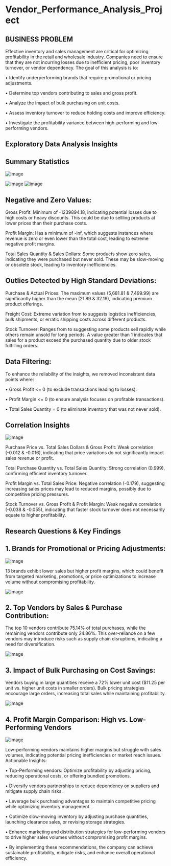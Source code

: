# Vendor_Performance_Analysis_Project
## BUSINESS PROBLEM
Effective inventory and sales management are critical for optimizing profitability in the retail and wholesale industry. Companies need to ensure that they are not incurring losses due to inefficient pricing, poor inventory turnover, or vendor dependency. 
The goal of this analysis is to:

•	Identify underperforming brands that require promotional or pricing adjustments.

•	Determine top vendors contributing to sales and gross profit.

•	Analyze the impact of bulk purchasing on unit costs.

•	Assess inventory turnover to reduce holding costs and improve efficiency.

•	Investigate the profitability variance between high-performing and low-performing vendors.

## Exploratory Data Analysis Insights
## Summary Statistics

 ![image](https://github.com/user-attachments/assets/cf36e392-fb90-4ed4-975e-17d9bfc593ae)

![image](https://github.com/user-attachments/assets/c4f443a2-b0fa-49bf-9e1f-ec5a7af853b8)
![image](https://github.com/user-attachments/assets/cf551601-c9ae-46b5-9110-e48e1603b66c)

       
 
## Negative and Zero Values:

Gross Profit: Minimum of -1239894.18, indicating potential losses due to high costs or heavy discounts. This could be due to sellling products at lower prices than their purchase costs.

Profit Margin: Has a minimum of -inf, which suggests instances where revenue is zero or even lower than the total cost, leading to extreme negative profit margins.

Total Sales Quantity & Sales Dollars: Some products show zero sales, indicating they were purchased but never sold. These may be slow-moving or obsolete stock, leading to inventory inefficiencies.

## Outlies Detected by High Standard Deviations:

Purchase & Actual Prices: The maximum values (5,681.81 & 7,499.99) are significantly higher than the mean (21.89 & 32.19), indicating premium product offerings.

Freight Cost: Extreme variation from to suggests logistics inefficiencies, bulk shipments, or erratic shipping costs across different products.

Stock Turnover:  Ranges from to suggesting some products sell rapidly while others remain unsold for long periods. A value greater than 1 indicates that sales for a product exceed the purchased quantity due to older stock fulfilling orders.
 
 ## Data Filtering:
 
 To enhance the reliability of the insights, we removed inconsistent data points where:
 
•	Gross Profit <= 0 (to exclude transactions leading to losses).

•	Profit Margin <= 0 (to ensure analysis focuses on profitable transactions).

•	Total Sales Quantity = 0 (to eliminate inventory that was not never sold). 

 ## Correlation Insights
 
 ![image](https://github.com/user-attachments/assets/bc30d497-67de-444e-a178-4497c818437b)

 
Purchase Price vs. Total Sales Dollars & Gross Profit: Weak correlation (-0.012 & -0.016), indicating that price variations do not significantly impact sales revenue or profit.

Total Purchase Quantity vs. Total Sales Quantity: Strong correlation (0.999), confirming efficient inventory turnover.

Profit Margin vs. Total Sales Price: Negative correlation (-0.179), suggesting increasing sales prices may lead to reduced margins, possibly due to competitive pricing pressures.

Stock Turnover vs. Gross Profit & Profit Margin: Weak negative correlation (-0.038 & -0.055), indicating that faster stock turnover does not necessarily equate to higher profitability.

## Research Questions & Key Findings

## 1.	Brands for Promotional or Pricing Adjustments:

 ![image](https://github.com/user-attachments/assets/fe9f81ad-1b57-4779-a1ad-7c60e801a9ca)

13 brands exhibit lower sales but higher profit margins, which could benefit from targeted marketing, promotions, or price optimizations to increase volume without compromising profitability.

 ![image](https://github.com/user-attachments/assets/aec492ca-ccbb-4e4b-9b74-2209a38478c1)

## 2.	Top Vendors by Sales & Purchase Contribution:
   
The top 10 vendors contribute 75.14% of total purchases, while the remaining vendors contribute only 24.86%. This over-reliance on a few vendors may introduce risks such as supply chain disruptions, indicating a need for diversification.

 ![image](https://github.com/user-attachments/assets/a5d0866f-562a-4764-ad3d-f8503f179c8c)

## 3.	Impact of Bulk Purchasing on Cost Savings:
   
Vendors buying in large quantities receive a 72% lower unit cost ($11.25 per unit vs. higher unit costs in smaller orders).
Bulk pricing strategies encourage large orders, increasing total sales while maintaining profitability. 

 ![image](https://github.com/user-attachments/assets/6950aef3-e9ca-445f-baad-c567adb24f9d)

## 4.	Profit Margin Comparison: High vs. Low-Performing Vendors

 ![image](https://github.com/user-attachments/assets/1d70fb64-89a2-45ae-a253-1dbae4d49825)

   Low-performing vendors maintains higher margins but struggle with sales volumes, indicating potential pricing inefficiencies or market reach issues.
Actionable Insights:

•	Top-Performing vendors: Optimize profitability by adjusting pricing, reducing operational costs, or offering bundled promotions.

•	Diversify vendors partnerships to reduce dependency on suppliers and mitigate supply chain risks.

•	Leverage bulk purchasing advantages to maintain competitive pricing while optimizing inventory management.

•	Optimize slow-moving inventory by adjusting purchase quantities, launching clearance sales, or revising storage strategies.

•	Enhance marketing and distribution strategies for low-performing vendors to drive higher sales volumes without compromising profit margins.

•	By implementing these recommendations, the company can achieve sustainable profitability, mitigate risks, and enhance overall operational efficiency. 
